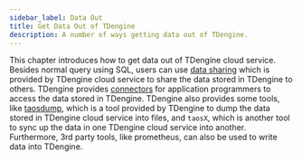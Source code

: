 ```yaml
---
sidebar_label: Data Out
title: Get Data Out of TDengine
description: A number of ways getting data out of TDengine.
---
```


This chapter introduces how to get data out of TDengine cloud service. Besides normal query using SQL, users can use [data sharing](../data-sharing) which is provided by TDengine cloud service to share the data stored in TDengine to others. TDengine provides [connectors](../programming/connector) for application programmers to access the data stored in TDengine. TDengine also provides some tools, like [taosdump](../tools/taosdump), which is a tool provided by TDengine to dump the data stored in TDengine cloud service into files, and `taosX`, which is another tool to sync up the data in one TDengine cloud service into another. Furthermore, 3rd party tools, like prometheus, can also be used to write data into TDengine.
